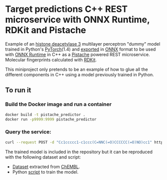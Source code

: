 # Target predictions C++ REST microservice with ONNX Runtime, RDKit and Pistache

Example of an [histone deacetylase 3](https://www.ebi.ac.uk/chembl/target_report_card/CHEMBL1829/) multilayer perceptron "dummy" model trained in Python's [PyTorch](https://pytorch.org/)(1.4) and [exported](https://pytorch.org/docs/stable/onnx.html) in [ONNX](https://onnx.ai/) format to be used with [ONNX Runtime](https://microsoft.github.io/onnxruntime/) in C++ as a [Pistache](https://github.com/oktal/pistache) powered REST microservice. Molecular fingerprints calculated with [RDKit](https://www.rdkit.org/docs/index.html).

This miniproject only pretends to be an example of how to glue all the different components in C++ using a model previously trained in Python.

## To run it

### Build the Docker image and run a container

```bash
docker build -t pistache_predictor .
docker run -p9999:9999 pistache_predictor
```

### Query the service:

```bash
curl --request POST -d "Cc1ccccc1-c1ccc(C=NNC(=O)CCCCCC(=O)NO)cc1" http://localhost:9999/predict
```

The trained model is included in the repository but it can be reproduced with the following dataset and script:

- [Dataset](https://github.com/eloyfelix/pistache_predictor/blob/ONNX/training/CHEMBL1829.csv?raw=true) extracted from [ChEMBL](https://www.ebi.ac.uk/chembl).
- Python [script](https://github.com/eloyfelix/pistache_predictor/blob/ONNX/training/train_demo_model.py) to train the model.

